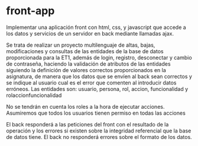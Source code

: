 # front-app
Implementar una aplicación front con html, css, y javascript que accede a los datos y servicios de un servidor en back mediante llamadas ajax.

Se trata de realizar un proyecto multilenguaje de altas, bajas, modificaciones y consultas de las entidades de la base de datos proporcionada para la ET1, además de login, registro, desconectar y cambio de contraseña, haciendo la validación de atributos de las entidades siguiendo la definición de valores correctos proporcionados en la asignatura, de manera que los datos que se envíen al back sean correctos y se indique al usuario cual es el error que comenten al introducir datos erróneos.
Las entidades son: usuario, persona, rol, accion, funcionalidad y rolaccionfuncionalidad

No se tendrán en cuenta los roles a la hora de ejecutar acciones. Asumiremos que todos los usuarios tienen permiso en todas las acciones

El back responderá a las peticiones del front con el resultado de la operación y los errores si existen sobre la integridad referencial que la base de datos tiene. El back no responderá errores sobre el formato de los datos.
